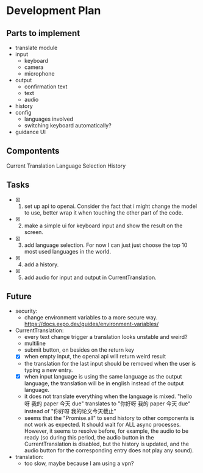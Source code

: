 # Development Plan

## Parts to implement

- translate module
- input
  - keyboard
  - camera
  - microphone
- output
  - confirmation text
  - text
  - audio
- history
- config
  - languages involved
  - switching keyboard automatically?
- guidance UI

## Compontents

Current Translation
Language Selection
History

## Tasks

- [x] 1. set up api to openai. Consider the fact that i might change the model to use, better wrap it when touching the other part of the code.
- [x] 2. make a simple ui for keyboard input and show the result on the screen.
- [x] 3. add language selection. For now I can just just choose the top 10 most used languages in the world.
- [x] 4. add a history.
- [x] 5. add audio for input and output in CurrentTranslation.

## Future

- security:
  - change environment variables to a more secure way. https://docs.expo.dev/guides/environment-variables/
- CurrentTranslation:
  - every text change trigger a translation looks unstable and weird?
  - multiline
  - submit button, on besides on the return key
  - [x] when empty input, the openai api will return weird result
  - the translation for the last input should be removed when the user is typing a new entry.
  - [x] when input language is using the same language as the output language, the translation will be in english instead of the output language.
  - it does not translate everything when the language is mixed. "hello 呀 我的 paper 今天 due" translates to "你好呀 我的 paper 今天 due“ instead of "你好呀 我的论文今天截止"
  - seems that the "Promise.all" to send history to other components is not work as expected. It should wait for ALL async processes. However, it seems to resolve before, for example, the audio to be ready (so during this period, the audio button in the CurrentTranslation is disabled, but the history is updated, and the audio button for the corresponding entry does not play any sound).
- translation:
  - too slow, maybe because I am using a vpn?

